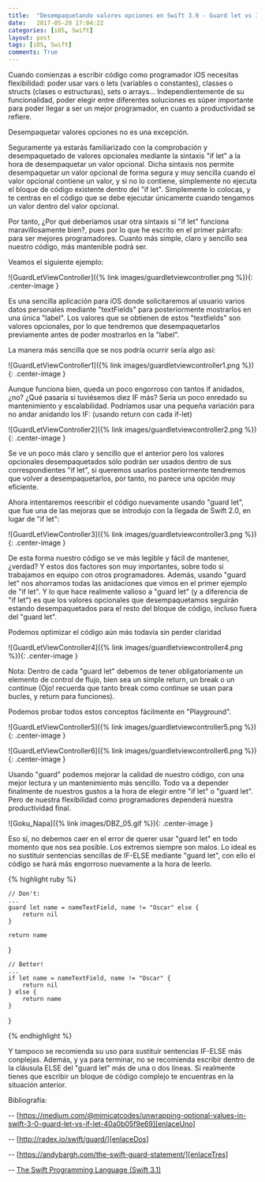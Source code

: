 ```yaml
---
title:  "Desempaquetando valores opciones en Swift 3.0 - Guard let vs If let"
date:   2017-05-20 17:04:22
categories: [iOS, Swift]
layout: post
tags: [iOS, Swift]
comments: True
---
```

Cuando comienzas a escribir código como programador iOS necesitas flexibilidad: poder usar vars o lets (variables o constantes), classes o structs (clases o estructuras), sets o arrays... Independientemente de su funcionalidad, poder elegir entre diferentes soluciones es súper importante para poder llegar a ser un mejor programador, en cuanto a productividad se refiere.

Desempaquetar valores opciones no es una excepción.

Seguramente ya estarás familiarizado con la comprobación y desempaquetado de valores opcionales mediante la sintaxis "if let" a la hora de desempaquetar un valor opcional. Dicha sintaxis nos permite desempaquetar un valor opcional de forma segura y muy sencilla cuando el valor opcional contiene un valor, y si no lo contiene, simplemente no ejecuta el bloque de código existente dentro del "if let". Simplemente lo colocas, y te centras en el código que se debe ejecutar únicamente cuando tengamos un valor dentro del valor opcional.

Por tanto, ¿Por qué deberíamos usar otra sintaxis si "if let" funciona maravillosamente bien?, pues por lo que he escrito en el primer párrafo: para ser mejores programadores. Cuanto más simple, claro y sencillo sea nuestro código, más mantenible podrá ser.

Veamos el siguiente ejemplo:

![GuardLetViewController]({% link images/guardletviewcontroller.png %}){: .center-image }

Es una sencilla aplicación para iOS donde solicitaremos al usuario varios datos personales mediante "textFields" para posteriormente mostrarlos en una única "label". Los valores que se obtienen de estos "textfields" son valores opcionales, por lo que tendremos que desempaquetarlos previamente antes de poder mostrarlos en la "label".

La manera más sencilla que se nos podría ocurrir sería algo así:

![GuardLetViewController1]({% link images/guardletviewcontroller1.png %}){: .center-image }

Aunque funciona bien, queda un poco engorroso con tantos if anidados, ¿no? ¿Qué pasaría si tuviésemos diez IF más? Sería un poco enredado su mantenimiento y escalabilidad. Podríamos usar una pequeña variación para no andar anidando los IF: (usando return con cada if-let)

![GuardLetViewController2]({% link images/guardletviewcontroller2.png %}){: .center-image }

Se ve un poco más claro y sencillo que el anterior pero los valores opcionales desempaquetados sólo podrán ser usados dentro de sus correspondientes "if let", si queremos usarlos posteriormente tendremos que volver a desempaquetarlos, por tanto, no parece una opción muy eficiente.

Ahora intentaremos reescribir el código nuevamente usando "guard let", que fue una de las mejoras que se introdujo con la llegada de Swift 2.0, en lugar de "if let":

![GuardLetViewController3]({% link images/guardletviewcontroller3.png %}){: .center-image }

De esta forma nuestro código se ve más legible y fácil de mantener, ¿verdad? Y estos dos factores son muy importantes, sobre todo si trabajamos en equipo con otros programadores. Además, usando "guard let" nos ahorramos todas las anidaciones que vimos en el primer ejemplo de "if let". Y lo que hace realmente valioso a "guard let" (y a diferencia de "if let") es que los valores opcionales que desempaquetamos seguirán estando desempaquetados para el resto del bloque de código, incluso fuera del "guard let".

Podemos optimizar el código aún más todavía sin perder claridad

![GuardLetViewController4]({% link images/guardletviewcontroller4.png %}){: .center-image }

Nota: Dentro de cada "guard let" debemos de tener obligatoriamente un elemento de control de flujo, bien sea un simple return, un break o un continue (Ojo! recuerda que tanto break como continue se usan para bucles, y return para funciones).

Podemos probar todos estos conceptos fácilmente en "Playground".

![GuardLetViewController5]({% link images/guardletviewcontroller5.png %}){: .center-image }

![GuardLetViewController6]({% link images/guardletviewcontroller6.png %}){: .center-image }


Usando "guard" podemos mejorar la calidad de nuestro código, con una mejor lectura y un mantenimiento más sencillo. Todo va a depender finalmente de nuestros gustos a la hora de elegir entre "if let" o "guard let". Pero de nuestra flexibilidad como programadores dependerá nuestra productividad final.


![Goku_Napa]({% link images/DBZ_05.gif %}){: .center-image }

Eso sí, no debemos caer en el error de querer usar "guard let" en todo momento que nos sea posible. Los extremos siempre son malos. Lo ideal es no sustituir sentencias sencillas de IF-ELSE mediante "guard let", con ello el código se hará más engorroso nuevamente a la hora de leerlo.

{% highlight ruby %}
    
    // Don't:
    ...
    guard let name = nameTextField, name != "Oscar" else {
        return nil
    }
    
    return name
}



    // Better!
    ...
    if let name = nameTextField, name != "Oscar" {
        return nil
    } else {
        return name
    }
}

{% endhighlight %}



Y tampoco se recomienda su uso para sustituir sentencias IF-ELSE más conplejas. Además, y ya para terminar, no se recomienda escribir dentro de la cláusula ELSE del "guard let" más de una o dos líneas. Si realmente tienes que escribir un bloque de código complejo te encuentras en la situación anterior. 




Bibliografía:

-- [https://medium.com/@mimicatcodes/unwrapping-optional-values-in-swift-3-0-guard-let-vs-if-let-40a0b05f9e69][enlaceUno]

-- [http://radex.io/swift/guard/][enlaceDos]

-- [https://andybargh.com/the-swift-guard-statement/][enlaceTres]

-- [The Swift Programming Language (Swift 3.1)][enlaceCuatro]



[enlaceUno]: https://medium.com/@mimicatcodes/unwrapping-optional-values-in-swift-3-0-guard-let-vs-if-let-40a0b05f9e69
[enlaceDos]: http://radex.io/swift/guard/
[enlaceTres]: https://andybargh.com/the-swift-guard-statement/
[enlaceCuatro]: https://developer.apple.com/library/content/documentation/Swift/Conceptual/Swift_Programming_Language/TheBasics.html#//apple_ref/doc/uid/TP40014097-CH5-ID309
